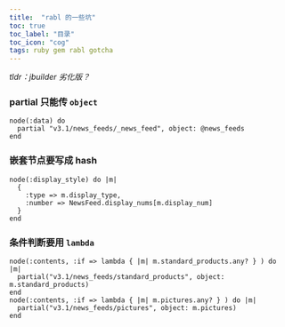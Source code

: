 ```yaml
---
title:  "rabl 的一些坑"
toc: true
toc_label: "目录"
toc_icon: "cog"
tags: ruby gem rabl gotcha
---
```


*tldr：jbuilder 劣化版？*

### partial 只能传 `object`

```rabl
node(:data) do
  partial "v3.1/news_feeds/_news_feed", object: @news_feeds
end
```

### 嵌套节点要写成 hash

```rabl
node(:display_style) do |m|
  {
    :type => m.display_type,
    :number => NewsFeed.display_nums[m.display_num]
  }
end
```

### 条件判断要用 `lambda`

```rabl
node(:contents, :if => lambda { |m| m.standard_products.any? } ) do |m|
  partial("v3.1/news_feeds/standard_products", object: m.standard_products)
end
node(:contents, :if => lambda { |m| m.pictures.any? } ) do |m|
  partial("v3.1/news_feeds/pictures", object: m.pictures)
end
```
